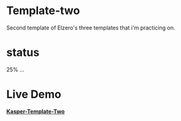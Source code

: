 # Template-two
Second template of Elzero's three templates that i'm practicing on.
# status 
25% ...
# Live Demo
<a href="https://adnanebouali.github.io/Template-two/" target="_blank"><b>Kasper-Template-Two</b></a>
